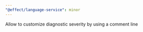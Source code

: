 ```yaml
---
"@effect/language-service": minor
---
```


Allow to customize diagnostic severity by using a comment line
